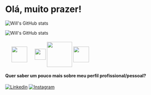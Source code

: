 # Olá, muito prazer!
![Will's GitHub stats](https://github-readme-stats.vercel.app/api?username=willianlribeiro&show_icons=true&theme=dark)

![Will's GitHub stats](https://github-readme-stats.vercel.app/api/top-langs/?username=willianlribeiro&hide_progress=true&theme=dark)

#### 
<div>
  <img align="center" hspace="20"src="https://user-images.githubusercontent.com/131932405/252513185-3ec3c5c5-e380-4906-ba6e-0753aa14fea2.png" width="50px">
    <img align="center" src="https://user-images.githubusercontent.com/131932405/252515277-9850898a-f0c9-4fd1-9b0e-445db0878e98.png" width="35px">
    <img align="center" src="https://user-images.githubusercontent.com/131932405/252515803-dab55858-4695-4740-813d-0b16d4110264.png" width="80px">
     <img align="center" src="https://user-images.githubusercontent.com/131932405/252518247-01ae539b-629f-4e2d-940e-09ea5d48d3d7.png" width="50px">
<div/>

#### Quer saber um pouco mais sobre meu perfil profissional/pessoal?

[![Linkedin](https://img.shields.io/badge/LinkedIn-0077B5?style=for-the-badge&logo=linkedin&logoColor=white)](https://www.linkedin.com/in/willian-luciano-ribeiro-9b4332270/)
[![Instagram](	https://img.shields.io/badge/Instagram-E4405F?style=for-the-badge&logo=instagram&logoColor=white)](https://www.instagram.com/will_lribeiro/)
